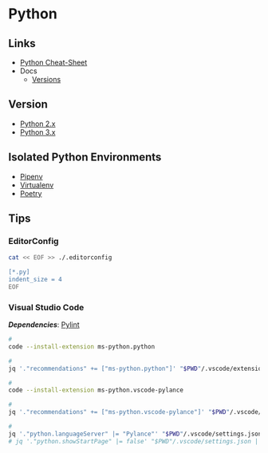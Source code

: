 # Python

<!--
https://linkedin.com/learning/building-tools-with-python/building-tools-with-python
https://linkedin.com/learning/python-essential-training-2018/welcome
https://linkedin.com/learning/data-science-foundations-data-mining-in-python/python-for-data-mining
-->

## Links

- [Python Cheat-Sheet](https://github.com/gto76/python-cheatsheet)
- Docs
  - [Versions](https://python.org/doc/versions)

## Version

- [Python 2.x](/python/python2.md)
- [Python 3.x](/python/python3.md)

## Isolated Python Environments

- [Pipenv](/pipenv.md)
- [Virtualenv](/virtualenv.md)
- [Poetry](/poetry.md)

<!--
https://github.com/conda/conda
-->

## Tips

### EditorConfig

```sh
cat << EOF >> ./.editorconfig

[*.py]
indent_size = 4
EOF
```

### Visual Studio Code

**_Dependencies_**: [Pylint](/pylint.md)

```sh
#
code --install-extension ms-python.python

#
jq '."recommendations" += ["ms-python.python"]' "$PWD"/.vscode/extensions.json | sponge "$PWD"/.vscode/extensions.json
```

```sh
#
code --install-extension ms-python.vscode-pylance

#
jq '."recommendations" += ["ms-python.vscode-pylance"]' "$PWD"/.vscode/extensions.json | sponge "$PWD"/.vscode/extensions.json

#
jq '."python.languageServer" |= "Pylance"' "$PWD"/.vscode/settings.json | sponge "$PWD"/.vscode/settings.json
# jq '."python.showStartPage" |= false' "$PWD"/.vscode/settings.json | sponge "$PWD"/.vscode/settings.json
```

